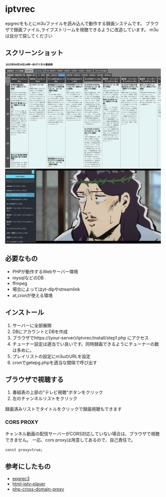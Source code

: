 # iptvrec

epgrecをもとにm3uファイルを読み込んで動作する録画システムです。
ブラウザで録画ファイル,ライブストリームを視聴できるように改造しています。
m3uは自分で探してください

## スクリーンショット
![番組表](imgs/table.png)
![視聴](imgs/view.png)

## 必要なもの
- PHPが動作するWebサーバー環境
- mysqlなどのDB
- ffmpeg
- 場合によってはyt-dlpやstreamlink
- at,cronが使える環境

## インストール

1. サーバーに全部展開
2. DBにアカウントとDBを作成 
3. ブラウザでhttps://(your-server)/iptvrec/install/step1.php にアクセス
4. チューナー設定は適当でい良いです。同時録画できるようにチューナーの数は多めに。
5. プレイリストの設定にm3uのURLを設定
6. cronでgetepg.phpを適当な間隔で呼び出す

## ブラウザで視聴する
1. 番組表の上部の"テレビ視聴"ボタンをクリック
2. 左のチャンネルリストをクリック

録画済みリストでタイトルをクリックで録画視聴もできます

### CORS PROXY
チャンネル動画の配信サーバーがCORS対応していない場合は、ブラウザで視聴できません。
一応、cors proxyは用意してあるので、自己責任で。

```webapp.html
const proxy=true;
```


## 参考にしたもの
- [epgrec3](https://www.mda.or.jp/epgrec/)
- [html-iptv-player](https://github.com/dbghelp/html-iptv-player)
- [php-cross-domain-proxy](https://github.com/softius/php-cross-domain-proxy)